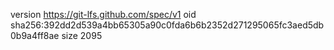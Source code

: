 version https://git-lfs.github.com/spec/v1
oid sha256:392dd2d539a4bb65305a90c0fda6b6b2352d271295065fc3aed5db0b9a4ff8ae
size 2095
